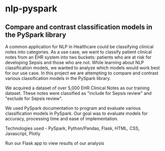 # nlp-pyspark 
## Compare and contrast classification models in the PySpark library

A common application for NLP in Healthcare could be classifying clinical notes into categories. As a use case, we want to classify patient clinical notes from an EHR system into two buckets: patients who are at risk for developing Sepsis and those who are not. While learning about NLP classification models, we wanted to analyze which models would work best for our use case. In this project we are attempting to compare and contrast various classification models in the PySpark library.

We acquired a dataset of over 5,000 EHR Clinical Notes as our training dataset. These notes were classified as "include for Sepsis review" and "exclude for Sepsis review".

We used PySpark documentation to program and evaluate various classification models in PySpark. Our goal was to evaluate models for accuracy, processing time and ease of implementation.

Technologies used - PySpark, Python/Pandas, Flask, HTML, CSS, Javascript, Plotly

Run our Flask app to view results of our analysis